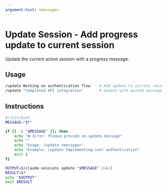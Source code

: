```yaml
---
argument-hint: <message>
---
```


# Update Session - Add progress update to current session

Update the current active session with a progress message.

## Usage
```bash
/update Working on authentication flow    # Add update to current session
/update "Completed API integration"       # Update with quoted message
```

## Instructions

```bash
#!/bin/bash
MESSAGE="$*"

if [[ -z "$MESSAGE" ]]; then
    echo "❌ Error: Please provide an update message"
    echo ""
    echo "Usage: /update <message>"
    echo "Example: /update Implementing user authentication"
    exit 1
fi

OUTPUT=$(claude-sessions update "$MESSAGE" 2>&1)
RESULT=$?
echo "$OUTPUT"
exit $RESULT
```